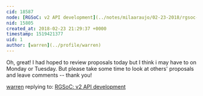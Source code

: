 ```yaml
---
cid: 18587
node: [RGSoC: v2 API development](../notes/milaaraujo/02-23-2018/rgsoc-v2-api-development)
nid: 15805
created_at: 2018-02-23 21:29:37 +0000
timestamp: 1519421377
uid: 1
author: [warren](../profile/warren)
---
```


Oh, great! I had hoped to review proposals today but I think i may have to on Monday or Tuesday. But please take some time to look at others' proposals and leave comments -- thank you!

[warren](../profile/warren) replying to: [RGSoC: v2 API development](../notes/milaaraujo/02-23-2018/rgsoc-v2-api-development)

